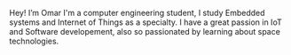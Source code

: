 Hey! I’m Omar 
I'm a computer engineering student, I study Embedded systems and Internet of Things as a specialty. 
I have a great passion in IoT and Software developement, also so passionated by learning about space technologies. 



<!---
OmarLtf/OmarLtf is a ✨ special ✨ repository because its `README.md` (this file) appears on your GitHub profile.
You can click the Preview link to take a look at your changes.
--->
